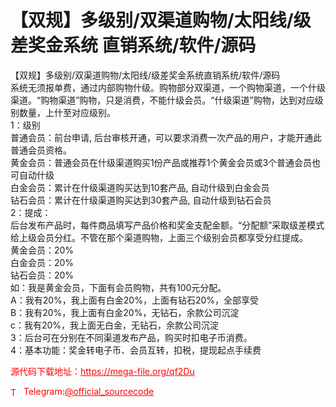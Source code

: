 # 【双规】多级别/双渠道购物/太阳线/级差奖金系统 直销系统/软件/源码

【双规】多级别/双渠道购物/太阳线/级差奖金系统直销系统/软件/源码<br>系统无须报单费，通过内部购物什级。购物部分双渠道，一个购物渠道，一个什级渠道。“购物渠道”购物，只是消费，不能什级会员。“什级渠道”购物，达到对应级别数量，上什至对应级别。<br>1：级别<br> 普通会员：前台申请, 后台审核开通，可以要求消费一次产品的用户，才能开通此普通会员资格。<br> 黄金会员：普通会员在什级渠道购买1份产品或推荐1个黄金会员或3个普通会员也可自动什级<br> 白金会员：累计在什级渠道购买达到10套产品, 自动什级到白金会员<br> 钻石会员：累计在什级渠道购买达到30套产品, 自动什级到钻石会员<br>2：提成：<br> 后台发布产品时，每件商品填写产品价格和奖金支配金额。“分配额”采取级差模式给上级会员分红。不管在那个渠道购物，上面三个级别会员都享受分红提成。<br> 黄金会员：20%<br> 白金会员：20%<br> 钻石会员：20%<br> 如：我是黄金会员，下面有会员购物，共有100元分配。<br> A：我有20%，我上面有白金20%，上面有钻石20%，全部享受<br> B：我有20%，我上面有白金20%，无钻石，余款公司沉淀<br> c：我有20%，我上面无白金，无钻石，余款公司沉淀<br>3：后台可在分别在不同渠道发布产品，购买时扣电子币消费。<br>4：基本功能：奖金转电子币、会员互转，扣税，提现起点手续费<br>


<p style="color: red;">源代码下载地址：<a href="https://mega-file.org/qf2Du" style="color: red;">https://mega-file.org/qf2Du</a></p><p style="color: red;"><img src="https://cdn-icons-png.flaticon.com/512/2111/2111646.png" alt="Telegram Icon" style="width: 16px; vertical-align: middle; margin-right: 5px;">Telegram:<a href="https://t.me/official_sourcecode" style="color: red;">@official_sourcecode</a></p>